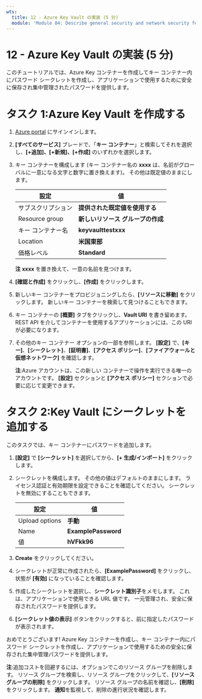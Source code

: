```yaml
---
wts:
  title: 12 - Azure Key Vault の実装 (5 分)
  module: 'Module 04: Describe general security and network security features'
---
```

# <a name="12---implement-azure-key-vault-5-min"></a>12 - Azure Key Vault の実装 (5 分)

このチュートリアルでは、Azure Key コンテナーを作成してキー コンテナー内にパスワード シークレットを作成し、アプリケーションで使用するために安全に保存され集中管理されたパスワードを提供します。

# <a name="task-1-create-an-azure-key-vault"></a>タスク 1:Azure Key Vault を作成する 

1. [Azure portal](https://portal.azure.com) にサインインします。

2. **[すべてのサービス]** ブレードで、「**キー コンテナー**」と検索してそれを選択し、**[+追加]、[+新規]、[+作成]** のいずれかを選択します。

3. キー コンテナーを構成します (キー コンテナー名の **xxxx** は、名前がグローバルに一意になる文字と数字に置き換えます)。 その他は既定値のままにします。

    | 設定 | 値 | 
    | --- | --- |
    | サブスクリプション | **提供された既定値を使用する** |
    | Resource group | **新しいリソース グループの作成** |
    | キー コンテナー名 | **keyvaulttestxxx** |
    | Location | **米国東部** |
    | 価格レベル | **Standard** |
    
    **注** **xxxx** を置き換えて、一意の名前を見つけます。
4. **[確認と作成]** をクリックし、**[作成]** をクリックします。 

5. 新しいキー コンテナーをプロビジョニングしたら、**[リソースに移動]** をクリックします。 新しいキー コンテナーを検索して見つけることもできます。 

6. キー コンテナーの **[概要]** タブをクリックし、**Vault URI** を書き留めます。 REST API を介してコンテナーを使用するアプリケーションには、この URI が必要になります。

7. その他のキー コンテナー オプションの一部を参照します。 **[設定]** で、**[キー]**、**[シークレット]**、**[証明書]**、**[アクセス ポリシー]**、**[ファイアウォールと仮想ネットワーク]** を確認します。

    **注**:Azure アカウントは、この新しい コンテナーで操作を実行できる唯一のアカウントです。 **[設定]** セクションと **[アクセス ポリシー]** セクションで必要に応じて変更できます。

# <a name="task-2-add-a-secret-to-the-key-vault"></a>タスク 2:Key Vault にシークレットを追加する
        
このタスクでは、キー コンテナーにパスワードを追加します。 

1. **[設定]** で **[シークレット]** を選択してから、**[+ 生成/インポート]** をクリックします。

2. シークレットを構成します。 その他の値はデフォルトのままにします。 ライセンス認証と有効期限を設定できることを確認してください。 シークレットを無効にすることもできます。

    | 設定 | 値 | 
    | --- | --- |
    | Upload options | **手動** |
    | Name | **ExamplePassword** |
    | 値 | **hVFkk96** |

3. **Create** をクリックしてください。

4. シークレットが正常に作成されたら、**[ExamplePassword]** をクリックし、状態が **[有効]** になっていることを確認します。

5. 作成したシークレットを選択し、**シークレット識別子**をメモします。 これは、アプリケーションで使用できる URL 値です。 一元管理され、安全に保存されたパスワードを提供します。 

6. **[シークレット値の表示]** ボタンをクリックすると、前に指定したパスワードが表示されます。


おめでとうございます! Azure Key コンテナーを作成し、キー コンテナー内にパスワード シークレットを作成し、アプリケーションで使用するための安全に保存された集中管理パスワードを提供します。

**注**:追加コストを回避するには、オプションでこのリソース グループを削除します。 リソース グループを検索し、リソース グループをクリックして、**[リソース グループの削除]** をクリックします。 リソース グループの名前を確認し、**[削除]** をクリックします。 **通知**を監視して、削除の進行状況を確認します。
